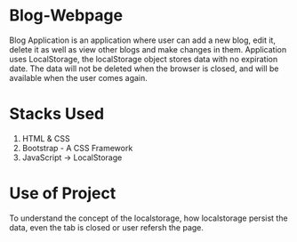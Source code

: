 # Blog-Webpage
Blog Application is an application where user can add a new blog, edit it, delete it as well as view other blogs and make changes in them.  Application uses LocalStorage, the localStorage object stores data with no expiration date. The data will not be deleted when the browser is closed, and will be available when the user comes again.
# Stacks Used
1. HTML & CSS <br>
2. Bootstrap - A CSS Framework <br>
3. JavaScript -> LocalStorage <br>
# Use of Project
To understand the concept of the localstorage, how localstorage persist the data, even the tab is closed or user refersh the page.
